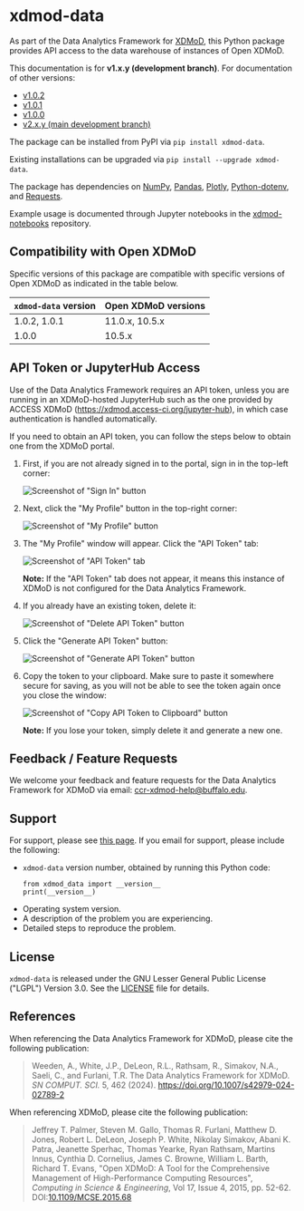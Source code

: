 # xdmod-data
As part of the Data Analytics Framework for [XDMoD](https://open.xdmod.org),
this Python package provides API access to the data warehouse of instances of
Open XDMoD.

This documentation is for **v1.x.y (development branch)**. For documentation of
other versions:

- [v1.0.2](https://github.com/ubccr/xdmod-data/tree/v1.0.2?tab=readme-ov-file#xdmod-data)
- [v1.0.1](https://github.com/ubccr/xdmod-data/tree/v1.0.1?tab=readme-ov-file#xdmod-data)
- [v1.0.0](https://github.com/ubccr/xdmod-data/tree/v1.0.0?tab=readme-ov-file#xdmod-data)
- [v2.x.y (main development branch)](https://github.com/ubccr/xdmod-data/tree/main?tab=readme-ov-file#xdmod-data)

The package can be installed from PyPI via `pip install xdmod-data`.

Existing installations can be upgraded via `pip install --upgrade xdmod-data`.

The package has dependencies on [NumPy](https://pypi.org/project/numpy/),
[Pandas](https://pypi.org/project/pandas/),
[Plotly](https://pypi.org/project/plotly/),
[Python-dotenv](https://pypi.org/project/python-dotenv/), and
[Requests](https://pypi.org/project/requests/).

Example usage is documented through Jupyter notebooks in the
[xdmod-notebooks](https://github.com/ubccr/xdmod-notebooks) repository.

## Compatibility with Open XDMoD
Specific versions of this package are compatible with specific versions of Open
XDMoD as indicated in the table below.

| `xdmod-data` version | Open XDMoD versions |
| -------------------- | ------------------- |
| 1.0.2, 1.0.1         | 11.0.x, 10.5.x      |
| 1.0.0                | 10.5.x              |

## API Token or JupyterHub Access
Use of the Data Analytics Framework requires an API token, unless you are
running in an XDMoD-hosted JupyterHub such as the one provided by ACCESS XDMoD
(https://xdmod.access-ci.org/jupyter-hub), in which case authentication is
handled automatically.

If you need to obtain an API token, you can follow the steps below to obtain
one from the XDMoD portal.

1. First, if you are not already signed in to the portal, sign in in the
   top-left corner:

    ![Screenshot of "Sign In" button](https://raw.githubusercontent.com/ubccr/xdmod-data/main/docs/images/api-token/sign-in.jpg)

1. Next, click the "My Profile" button in the top-right corner:

    ![Screenshot of "My Profile" button](https://raw.githubusercontent.com/ubccr/xdmod-data/main/docs/images/api-token/my-profile.jpg)

1. The "My Profile" window will appear. Click the "API Token" tab:

    ![Screenshot of "API Token" tab](https://raw.githubusercontent.com/ubccr/xdmod-data/main/docs/images/api-token/api-token-tab.jpg)

    **Note:** If the "API Token" tab does not appear, it means this instance of XDMoD is not configured for the Data Analytics Framework.

1. If you already have an existing token, delete it:

    ![Screenshot of "Delete API Token" button](https://raw.githubusercontent.com/ubccr/xdmod-data/main/docs/images/api-token/delete.jpg)

1. Click the "Generate API Token" button:

    ![Screenshot of "Generate API Token" button](https://raw.githubusercontent.com/ubccr/xdmod-data/main/docs/images/api-token/generate.jpg)

1. Copy the token to your clipboard. Make sure to paste it somewhere secure for
   saving, as you will not be able to see the token again once you close the
   window:

    ![Screenshot of "Copy API Token to Clipboard" button](https://raw.githubusercontent.com/ubccr/xdmod-data/main/docs/images/api-token/copy.jpg)

    **Note:** If you lose your token, simply delete it and generate a new one.

## Feedback / Feature Requests
We welcome your feedback and feature requests for the Data Analytics Framework
for XDMoD via email: ccr-xdmod-help@buffalo.edu.

## Support
For support, please see [this page](https://open.xdmod.org/support.html). If
you email for support, please include the following:
* `xdmod-data` version number, obtained by running this Python code:
    ```
    from xdmod_data import __version__
    print(__version__)
    ```
* Operating system version.
* A description of the problem you are experiencing.
* Detailed steps to reproduce the problem.

## License
`xdmod-data` is released under the GNU Lesser General Public License ("LGPL")
Version 3.0. See the [LICENSE](LICENSE) file for details.

## References

When referencing the Data Analytics Framework for XDMoD, please cite the
following publication:

> Weeden, A., White, J.P., DeLeon, R.L., Rathsam, R., Simakov, N.A., Saeli, C.,
  and Furlani, T.R. The Data Analytics Framework for XDMoD. _SN COMPUT. SCI._
  5, 462 (2024). https://doi.org/10.1007/s42979-024-02789-2

When referencing XDMoD, please cite the following publication:

> Jeffrey T. Palmer, Steven M. Gallo, Thomas R. Furlani, Matthew D. Jones,
  Robert L. DeLeon, Joseph P. White, Nikolay Simakov, Abani K. Patra, Jeanette
  Sperhac, Thomas Yearke, Ryan Rathsam, Martins Innus, Cynthia D. Cornelius,
  James C. Browne, William L. Barth, Richard T. Evans, "Open XDMoD: A Tool for
  the Comprehensive Management of High-Performance Computing Resources",
  *Computing in Science & Engineering*, Vol 17, Issue 4, 2015, pp. 52-62.
  DOI:[10.1109/MCSE.2015.68](https://doi.org/10.1109/MCSE.2015.68)
